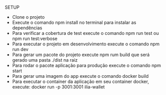 SETUP 
- Clone o projeto
- Execute o comando npm install no terminal para instalar as dependências
- Para verificar a cobertura de test execute o comando npm run test ou npm run test:verbose
- Para executar o projeto em desenvolvimento execute o comando npm run dev
- Para gerar um pacote do projeto execute npm rum build que será gerado uma pasta ./dist na raiz
- Para rodar o pacote aplicação para produção execute o comando npm start
- Para gerar uma imagem do app execute o comando docker build
- Para executar o container da aplicação em seu container docker, execute: docker run -p 3001:3001 ilia-wallet

